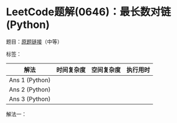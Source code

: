 # LeetCode题解(0646)：最长数对链(Python)

题目：[原题链接](https://leetcode-cn.com/problems/maximum-length-of-pair-chain/)（中等）

标签：

| 解法           | 时间复杂度 | 空间复杂度 | 执行用时 |
| -------------- | ---------- | ---------- | -------- |
| Ans 1 (Python) |            |            |          |
| Ans 2 (Python) |            |            |          |
| Ans 3 (Python) |            |            |          |

解法一：

